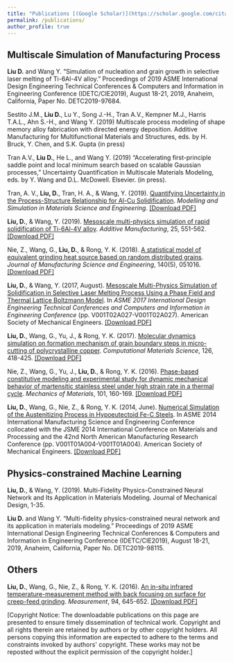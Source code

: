 ```yaml
---
title: "Publications [(Google Scholar)](https://scholar.google.com/citations?user=udTKihQAAAAJ&hl=en&oi=ao)"
permalink: /publications/
author_profile: true
---
```


## Multiscale Simulation of Manufacturing Process

**Liu D.** and Wang Y. “Simulation of nucleation and grain growth in selective laser melting of Ti-6Al-4V alloy.” Proceedings of 2019 ASME International Design Engineering Technical Conferences & Computers and Information in Engineering Conference (IDETC/CIE2019), August 18-21, 2019, Anaheim, California, Paper No. DETC2019-97684.

Sestito J.M., **Liu D.**, Lu Y., Song J.-H., Tran A.V., Kempner M.J., Harris T.A.L., Ahn S.-H., and Wang Y. (2019) Multiscale process modeling of shape memory alloy fabrication with directed energy deposition. Additive Manufacturing for Multifunctional Materials and
Structures, eds. by H. Bruck, Y. Chen, and S.K. Gupta (in press) 

Tran A.V., **Liu D.**, He L., and Wang Y. (2019) “Accelerating first-principle saddle point and local minimum search based on scalable Gaussian processes,” Uncertainty Quantification in Multiscale Materials Modeling, eds. by Y. Wang and D.L. McDowell. Elsevier. (in press). 

Tran, A. V., **Liu, D.**, Tran, H. A., & Wang, Y. (2019). [Quantifying Uncertainty in the Process-Structure Relationship for Al-Cu Solidification](https://iopscience.iop.org/article/10.1088/1361-651X/ab2690/meta). *Modelling and Simulation in Materials Science and Engineering*. [[Download PDF]](https://dehaoliu.github.io/files/2019_MSMSE.pdf)

**Liu, D.**, & Wang, Y. (2019). [Mesoscale multi-physics simulation of rapid solidification of Ti-6Al-4V alloy](https://www.sciencedirect.com/science/article/pii/S2214860417306139). *Additive Manufacturing*, 25, 551-562. [[Download PDF]](https://dehaoliu.github.io/files/2019_Additive_Manufacturing.pdf)

Nie, Z., Wang, G., **Liu, D.**, & Rong, Y. K. (2018). [A statistical model of equivalent grinding heat source based on random distributed grains](https://manufacturingscience.asmedigitalcollection.asme.org/article.aspx?articleid=2666600). *Journal of Manufacturing Science and Engineering*, 140(5), 051016. [[Download PDF]](https://dehaoliu.github.io/files/2018_Journal_of_Manufacturing_Science_and_Engineering.pdf)

**Liu, D.**, & Wang, Y. (2017, August). [Mesoscale Multi-Physics Simulation of Solidification in Selective Laser Melting Process Using a Phase Field and Thermal Lattice Boltzmann Model](https://proceedings.asmedigitalcollection.asme.org/proceeding.aspx?articleid=2661856). In *ASME 2017 International Design Engineering Technical Conferences and Computers and Information in Engineering Conference* (pp. V001T02A027-V001T02A027). American Society of Mechanical Engineers. [[Download PDF]](https://dehaoliu.github.io/files/2017_IDETC.pdf)

**Liu, D.**, Wang, G., Yu, J., & Rong, Y. K. (2017). [Molecular dynamics simulation on formation mechanism of grain boundary steps in micro-cutting of polycrystalline copper](https://www.sciencedirect.com/science/article/pii/S0927025616304931). *Computational Materials Science*, 126, 418-425. [[Download PDF]](https://dehaoliu.github.io/files/2017_Computational_Materials_Science.pdf)

Nie, Z., Wang, G., Yu, J., **Liu, D.**, & Rong, Y. K. (2016). [Phase-based constitutive modeling and experimental study for dynamic mechanical behavior of martensitic stainless steel under high strain rate in a thermal cycle](https://www.sciencedirect.com/science/article/pii/S0167663616302034). *Mechanics of Materials*, 101, 160-169. [[Download PDF]](https://dehaoliu.github.io/files/2016_Mechanics_of_Materials.pdf)

**Liu, D.**, Wang, G., Nie, Z., & Rong, Y. K. (2014, June). [Numerical Simulation of the Austenitizing Process in Hypoeutectoid Fe-C Steels](https://proceedings.asmedigitalcollection.asme.org/proceeding.aspx?articleid=1913923). In ASME 2014 International Manufacturing Science and Engineering Conference collocated with the JSME 2014 International Conference on Materials and Processing and the 42nd North American Manufacturing Research Conference (pp. V001T01A004-V001T01A004). American Society of Mechanical Engineers. [[Download PDF]](https://dehaoliu.github.io/files/2014_MSEC.pdf)

## Physics-constrained Machine Learning
**Liu, D.**, & Wang, Y. (2019). Multi-Fidelity Physics-Constrained Neural Network and Its Application in Materials Modeling. Journal of Mechanical Design, 1-35.

**Liu D.** and Wang Y. “Multi-fidelity physics-constrained neural network and its application in materials modeling.” Proceedings of 2019 ASME International Design Engineering Technical Conferences & Computers and Information in Engineering Conference (IDETC/CIE2019), August 18-21, 2019, Anaheim, California, Paper No. DETC2019-98115. 

## Others
**Liu, D.**, Wang, G., Nie, Z., & Rong, Y. K. (2016). [An in-situ infrared temperature-measurement method with back focusing on surface for creep-feed grinding](https://www.sciencedirect.com/science/article/pii/S0263224116305139). *Measurement*, 94, 645-652. [[Download PDF]](https://dehaoliu.github.io/files/2016_Measurement.pdf)

[Copyright Notice: The downloadable publications on this page are presented to ensure timely dissemination of technical work. Copyright and all rights therein are retained by authors or by other copyright holders. All persons copying this information are expected to adhere to the terms and constraints invoked by authors' copyright. These works may not be reposted without the explicit permission of the copyright holder.]
